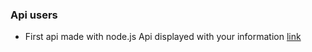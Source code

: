 ### Api users

- First api made with node.js 
Api displayed with your information [link](https://documenter.getpostman.com/view/27736494/2s93mBwz5w " link")
